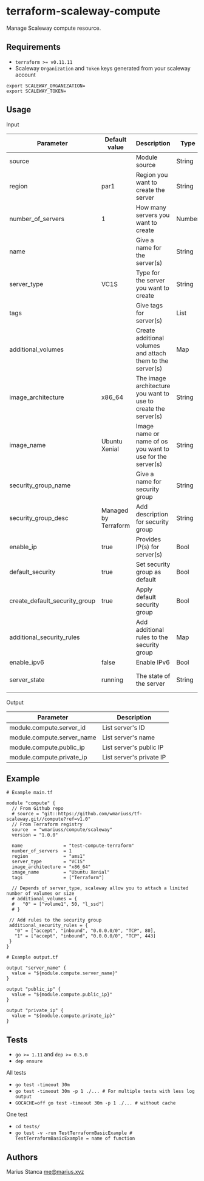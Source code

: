 # terraform-scaleway-compute

Manage Scaleway compute resource.

## Requirements

* `terraform >= v0.11.11`
* Scaleway `Organization` and `Token` keys generated from your scaleway account

```shell
export SCALEWAY_ORGANIZATION=
export SCALEWAY_TOKEN=
```

## Usage

Input

| Parameter | Default value | Description | Type  | Required | Example |
|-----------|---------------|-------------|-------|----------|---------|
| source | | Module source | String | Yes | |
| region | par1 | Region you want to create the server | String | No | par1 and ams1 |
| number_of_servers | 1 | How many servers you want to create | Number | No | |
| name | | Give a name for the server(s) | String | Yes | |
| server_type | VC1S | Type for the server you want to create | String | No | Check scaleway API |
| tags | | Give tags for server(s) | List | No | |
| additional_volumes | | Create additional volumes and attach them to the server(s) | Map | No | Check code example |
| image_architecture | x86_64 | The image architecture you want to use to create the server(s) | String | No | arm or x86_64 |
| image_name | Ubuntu Xenial | Image name or name of os you want to use for the server(s) | String | No | Check scaleway API |
| security_group_name | | Give a name for security group | String | No | |
| security_group_desc | Managed by Terraform | Add description for security group | String | No | |
| enable_ip | true | Provides IP(s) for server(s) | Bool | No | |
| default_security | true | Set security group as default | Bool | No | |
| create_default_security_group | true | Apply default security group | Bool | No | |
| additional_security_rules | | Add additional rules to the security group | Map | No | Check code example |
| enable_ipv6 | false |Enable IPv6 | Bool | No | |
| server_state | running | The state of the server | String | No | stopped and running |

Output

| Parameter | Description   |
|-----------|---------------|
| module.compute.server_id | List server's ID |
| module.compute.server_name | List server's  name |
| module.compute.public_ip | List server's public IP |
| module.compute.private_ip | List server's private IP |

## Example

```hcl
# Example main.tf

module "compute" {
  // From Github repo
  # source = "git::https://github.com/wmariuss/tf-scaleway.git//compute?ref=v1.0"
  // From Terraform registry
  source  = "wmariuss/compute/scaleway"
  version = "1.0.0"

  name               = "test-compute-terraform"
  number_of_servers  = 1
  region             = "ams1"
  server_type        = "VC1S"
  image_architecture = "x86_64"
  image_name         = "Ubuntu Xenial"
  tags               = ["Terraform"]

  // Depends of server_type, scaleway allow you to attach a limited number of valumes or size
  # additional_volumes = {
  #   "0" = ["volume1", 50, "l_ssd"]
  # }

 // Add rules to the security group
 additional_security_rules = {
   "0" = ["accept", "inbound", "0.0.0.0/0", "TCP", 80],
   "1" = ["accept", "inbound", "0.0.0.0/0", "TCP", 443]
 }
}

# Example output.tf

output "server_name" {
  value = "${module.compute.server_name}"
}

output "public_ip" {
  value = "${module.compute.public_ip}"
}

output "private_ip" {
  value = "${module.compute.private_ip}"
}
```

## Tests

* `go >= 1.11` and `dep >= 0.5.0`
* `dep ensure`

All tests

* `go test -timeout 30m`
* `go test -timeout 30m -p 1 ./... # For multiple tests with less log output`
* `GOCACHE=off go test -timeout 30m -p 1 ./... # without cache`

One test

* `cd tests/`
* `go test -v -run TestTerraformBasicExample # TestTerraformBasicExample = name of function`

## Authors

Marius Stanca <me@marius.xyz>